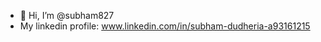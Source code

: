 - 👋 Hi, I’m @subham827
-  My linkedin profile:  www.linkedin.com/in/subham-dudheria-a93161215

<!---
subham827/subham827 is a ✨ special ✨ repository because its `README.md` (this file) appears on your GitHub profile.
You can click the Preview link to take a look at your changes.
--->
